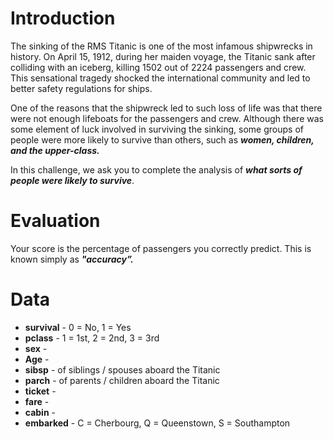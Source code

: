 # Introduction
The sinking of the RMS Titanic is one of the most infamous shipwrecks in history.  On April 15, 1912, during her maiden voyage, the Titanic sank after colliding with an iceberg, killing 1502 out of 2224 passengers and crew. This sensational tragedy shocked the international community and led to better safety regulations for ships.  

One of the reasons that the shipwreck led to such loss of life was that there were not enough lifeboats for the passengers and crew. Although there was some element of luck involved in surviving the sinking, some groups of people were more likely to survive than others, such as ***women, children, and the upper-class.***  

In this challenge, we ask you to complete the analysis of ***what sorts of people were likely to survive***.

# Evaluation 
Your score is the percentage of passengers you correctly predict. This is known simply as ***"accuracy”.***

# Data
* **survival** - 0 = No, 1 = Yes
* **pclass** - 1 = 1st, 2 = 2nd, 3 = 3rd
* **sex** - 
* **Age** - 
* **sibsp** - of siblings / spouses aboard the Titanic
* **parch** - of parents / children aboard the Titanic
* **ticket** - 
* **fare** - 
* **cabin** - 
* **embarked** - C = Cherbourg, Q = Queenstown, S = Southampton

